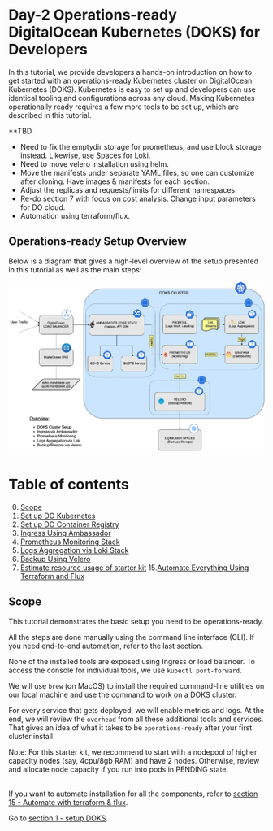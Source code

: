 # Day-2 Operations-ready DigitalOcean Kubernetes (DOKS) for Developers

In this tutorial, we provide developers a hands-on introduction on how to get started with an operations-ready Kubernetes cluster on DigitalOcean Kubernetes (DOKS). Kubernetes is easy to set up and developers can use identical tooling and configurations across any cloud. Making Kubernetes operationally ready requires a few more tools to be set up, which are described in this tutorial.



**TBD 
- Need to fix the emptydir storage for prometheus, and use block storage instead. Likewise, use Spaces for Loki. 
- Need to move velero installation using helm. 
- Move the manifests under separate YAML files, so one can customize after cloning. Have images & manifests for each section.
- Adjust the replicas and requests/limits for different namespaces.
- Re-do section 7 with focus on cost analysis. Change input parameters for DO cloud.
- Automation using terraform/flux. 


## Operations-ready Setup Overview

Below is a diagram that gives a high-level overview of the setup presented in this tutorial as well as the main steps:

![Setup Overview](images/starter_kit_arch_overview.jpg)



# Table of contents
0. [Scope](#SCOP)
1. [Set up DO Kubernetes](1-setup-DOKS)
2. [Set up DO Container Registry](2-setup-DOCR)
3. [Ingress Using Ambassador](3-setup-ingress-ambassador)
4. [Prometheus Monitoring Stack](4-setup-prometheus-stack)
5. [Logs Aggregation via Loki Stack](5-setup-loki-stack)
6. [Backup Using Velero](6-setup-velero)
7. [Estimate resource usage of starter kit](14-starter-kit-resource-usage)
15.[Automate Everything Using Terraform and Flux](15-automate-with-terraform-flux)


## Scope <a name="SCOP"></a>
This tutorial demonstrates the basic setup you need to be operations-ready.

All the steps are done manually using the command line interface (CLI). If you need end-to-end automation, refer to the last section.

None of the installed tools are exposed using Ingress or load balancer. To access the console for individual tools, we use `kubectl port-forward`.

We will use `brew` (on MacOS) to install the required command-line utilities on our local machine and use the command to work on a DOKS cluster. 

For every service that gets deployed, we will enable metrics and logs. At the end, we will review the `overhead` from all these additional tools and services. That gives an idea of what it takes to be `operations-ready` after your first cluster install. 

Note: For this starter kit, we recommend to start with a nodepool of higher capacity nodes (say, 4cpu/8gb RAM) and have 2 nodes. Otherwise, review and allocate node capacity if you run into pods in PENDING state.
<br/><br/>

If you want to automate installation for all the components, refer to [section 15 - Automate with terraform & flux](15-automate-with-terraform-flux).

Go to [section 1 - setup DOKS](1-setup-DOKS).

